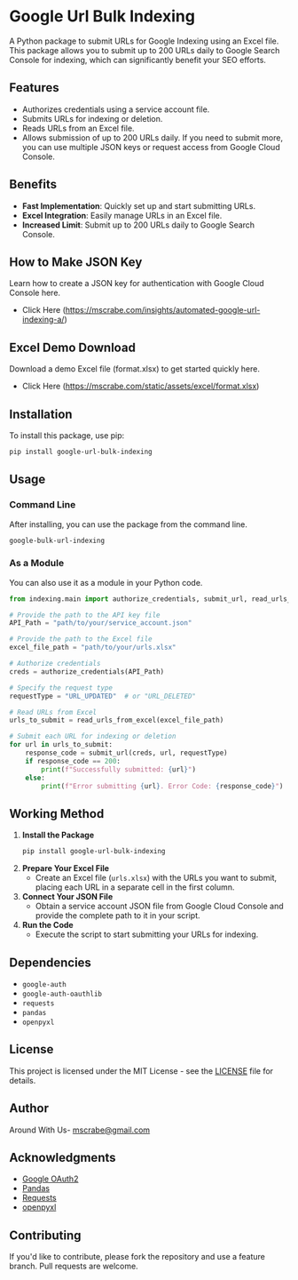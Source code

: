 
# Google Url Bulk Indexing

A Python package to submit URLs for Google Indexing using an Excel file. This package allows you to submit up to 200 URLs daily to Google Search Console for indexing, which can significantly benefit your SEO efforts.

## Features

- Authorizes credentials using a service account file.
- Submits URLs for indexing or deletion.
- Reads URLs from an Excel file.
- Allows submission of up to 200 URLs daily. If you need to submit more, you can use multiple JSON keys or request access from Google Cloud Console.

## Benefits

- **Fast Implementation**: Quickly set up and start submitting URLs.
- **Excel Integration**: Easily manage URLs in an Excel file.
- **Increased Limit**: Submit up to 200 URLs daily to Google Search Console.


## How to Make JSON Key

Learn how to create a JSON key for authentication with Google Cloud Console here.
- Click Here (https://mscrabe.com/insights/automated-google-url-indexing-a/)

## Excel Demo Download

Download a demo Excel file (format.xlsx) to get started quickly here.
- Click Here (https://mscrabe.com/static/assets/excel/format.xlsx)


## Installation

To install this package, use pip:

```sh
pip install google-url-bulk-indexing
```

## Usage

### Command Line

After installing, you can use the package from the command line.

```sh
google-bulk-url-indexing
```

### As a Module

You can also use it as a module in your Python code.

```python
from indexing.main import authorize_credentials, submit_url, read_urls_from_excel

# Provide the path to the API key file
API_Path = "path/to/your/service_account.json"

# Provide the path to the Excel file
excel_file_path = "path/to/your/urls.xlsx"

# Authorize credentials
creds = authorize_credentials(API_Path)

# Specify the request type
requestType = "URL_UPDATED"  # or "URL_DELETED"

# Read URLs from Excel
urls_to_submit = read_urls_from_excel(excel_file_path)

# Submit each URL for indexing or deletion
for url in urls_to_submit:
    response_code = submit_url(creds, url, requestType)
    if response_code == 200:
        print(f"Successfully submitted: {url}")
    else:
        print(f"Error submitting {url}. Error Code: {response_code}")

```

## Working Method

1. **Install the Package**
    ```sh
    pip install google-url-bulk-indexing
    ```
2. **Prepare Your Excel File**
    - Create an Excel file (`urls.xlsx`) with the URLs you want to submit, placing each URL in a separate cell in the first column.
3. **Connect Your JSON File**
    - Obtain a service account JSON file from Google Cloud Console and provide the complete path to it in your script.
4. **Run the Code**
    - Execute the script to start submitting your URLs for indexing.


## Dependencies

- `google-auth`
- `google-auth-oauthlib`
- `requests`
- `pandas`
- `openpyxl`


## License

This project is licensed under the MIT License - see the [LICENSE](LICENSE) file for details.

## Author

Around With Us- [mscrabe@gmail.com](mailto:mscrabe@gmail.com)

## Acknowledgments

- [Google OAuth2](https://google-auth.readthedocs.io/)
- [Pandas](https://pandas.pydata.org/)
- [Requests](https://docs.python-requests.org/)
- [openpyxl](https://openpyxl.readthedocs.io/)

## Contributing

If you'd like to contribute, please fork the repository and use a feature branch. Pull requests are welcome.

